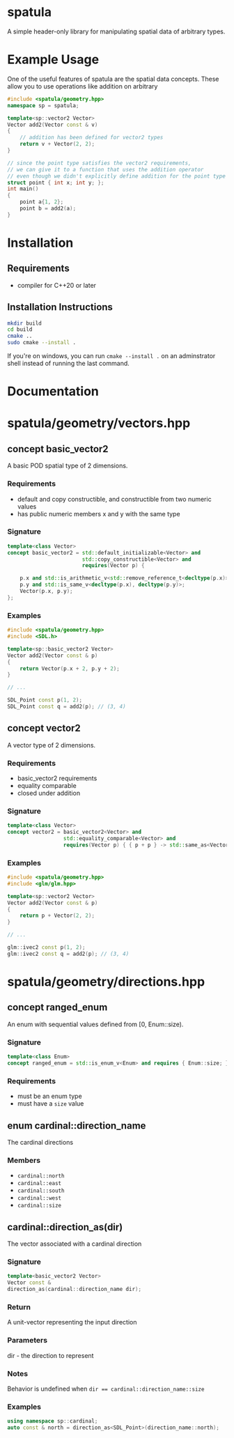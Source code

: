 # spatula

A simple header-only library for manipulating spatial data of arbitrary types.

# Example Usage

One of the useful features of spatula are the spatial data concepts. These allow
you to use operations like addition on arbitrary 
```cpp
#include <spatula/geometry.hpp>
namespace sp = spatula;

template<sp::vector2 Vector>
Vector add2(Vector const & v)
{
    // addition has been defined for vector2 types
    return v + Vector(2, 2);
}

// since the point type satisfies the vector2 requirements,
// we can give it to a function that uses the addition operator
// even though we didn't explicitly define addition for the point type
struct point { int x; int y; };
int main()
{
    point a{1, 2};
    point b = add2(a);
}
```

# Installation

## Requirements

- compiler for C++20 or later

## Installation Instructions

```sh
mkdir build
cd build
cmake ..
sudo cmake --install .
```

If you're on windows, you can run `cmake --install .` on an adminstrator
shell instead of running the last command.

# Documentation

# spatula/geometry/vectors.hpp

## concept basic_vector2
A basic POD spatial type of 2 dimensions.

### Requirements
- default and copy constructible, and constructible from two numeric values
- has public numeric members x and y with the same type

### Signature
```cpp
template<class Vector>
concept basic_vector2 = std::default_initializable<Vector> and
                        std::copy_constructible<Vector> and
                        requires(Vector p) {

    p.x and std::is_arithmetic_v<std::remove_reference_t<decltype(p.x)>>;
    p.y and std::is_same_v<decltype(p.x), decltype(p.y)>;
    Vector(p.x, p.y);
};
```

### Examples

```cpp
#include <spatula/geometry.hpp>
#include <SDL.h>

template<sp::basic_vector2 Vector>
Vector add2(Vector const & p)
{
    return Vector(p.x + 2, p.y + 2);
}

// ...

SDL_Point const p(1, 2);
SDL_Point const q = add2(p); // (3, 4)
```

## concept vector2
A vector type of 2 dimensions.

### Requirements
- basic_vector2 requirements
- equality comparable
- closed under addition

### Signature
```cpp
template<class Vector>
concept vector2 = basic_vector2<Vector> and
                  std::equality_comparable<Vector> and
                  requires(Vector p) { { p + p } -> std::same_as<Vector>; };
```

### Examples

```cpp
#include <spatula/geometry.hpp>
#include <glm/glm.hpp>

template<sp::vector2 Vector>
Vector add2(Vector const & p)
{
    return p + Vector(2, 2);
}

// ...

glm::ivec2 const p(1, 2);
glm::ivec2 const q = add2(p); // (3, 4)
```

# spatula/geometry/directions.hpp

## concept ranged_enum
An enum with sequential values defined from [0, Enum::size).

### Signature
```cpp
template<class Enum>
concept ranged_enum = std::is_enum_v<Enum> and requires { Enum::size; };
```

### Requirements
- must be an enum type
- must have a `size` value

## enum cardinal::direction_name
The cardinal directions

### Members
- `cardinal::north`
- `cardinal::east`
- `cardinal::south`
- `cardinal::west`
- `cardinal::size`

## cardinal::direction_as(dir)
The vector associated with a cardinal direction

### Signature
```cpp
template<basic_vector2 Vector>
Vector const &
direction_as(cardinal::direction_name dir);
```

### Return
A unit-vector representing the input direction

### Parameters
dir - the direction to represent

### Notes
Behavior is undefined when `dir == cardinal::direction_name::size`

### Examples
```cpp
using namespace sp::cardinal;
auto const & north = direction_as<SDL_Point>(direction_name::north);
```